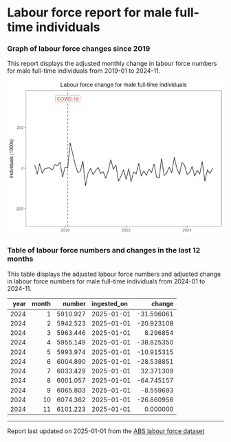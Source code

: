Labour force report for male full-time individuals
================

### Graph of labour force changes since 2019

This report displays the adjusted monthly change in labour force numbers
for male full-time individuals from 2019-01 to 2024-11.

![](male_full-time_report_files/figure-gfm/unnamed-chunk-2-1.png)<!-- -->

### Table of labour force numbers and changes in the last 12 months

This table displays the adjusted labour force numbers and adjusted
change in labour force numbers for male full-time individuals from
2024-01 to 2024-11.

| year | month |   number | ingested_on |     change |
|-----:|------:|---------:|:------------|-----------:|
| 2024 |     1 | 5910.927 | 2025-01-01  | -31.596061 |
| 2024 |     2 | 5942.523 | 2025-01-01  | -20.923108 |
| 2024 |     3 | 5963.446 | 2025-01-01  |   8.296854 |
| 2024 |     4 | 5955.149 | 2025-01-01  | -38.825350 |
| 2024 |     5 | 5993.974 | 2025-01-01  | -10.915315 |
| 2024 |     6 | 6004.890 | 2025-01-01  | -28.538851 |
| 2024 |     7 | 6033.429 | 2025-01-01  |  32.371309 |
| 2024 |     8 | 6001.057 | 2025-01-01  | -64.745157 |
| 2024 |     9 | 6065.803 | 2025-01-01  |  -8.559693 |
| 2024 |    10 | 6074.362 | 2025-01-01  | -26.860956 |
| 2024 |    11 | 6101.223 | 2025-01-01  |   0.000000 |

------------------------------------------------------------------------

Report last updated on 2025-01-01 from the [ABS labour force
dataset](https://www.abs.gov.au/statistics/labour/employment-and-unemployment/labour-force-australia/latest-release)
